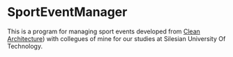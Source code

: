 # SportEventManager
This is a program for managing sport events developed from [Clean Architecture](https://github.com/ardalis/CleanArchitecture)) with collegues of mine for our studies at Silesian University Of Technology.
